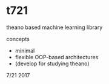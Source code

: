 # t721

theano based machine learning library

concepts

- minimal
- flexible OOP-based architectures
- (develop for studying theano)

7/21 2017
